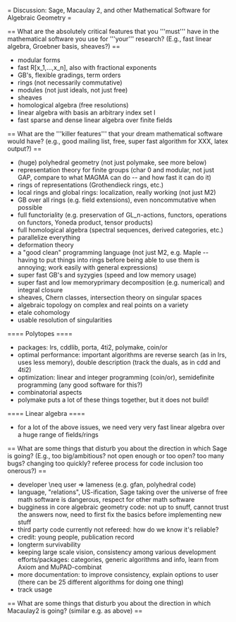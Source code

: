 = Discussion: Sage, Macaulay 2, and other Mathematical Software for Algebraic Geometry =

== What are the absolutely critical features that you '''must''' have in the mathematical software you use for '''your''' research? (E.g., fast linear algebra, Groebner basis, sheaves?) ==
 * modular forms
 * fast R[x_1,...,x_n], also with fractional exponents
 * GB's, flexible gradings, term orders
 * rings (not necessarily commutative)
 * modules (not just ideals, not just free)
 * sheaves
 * homological algebra (free resolutions)
 * linear algebra with basis an arbitrary index set I
 * fast sparse and dense linear algebra over finite fields

== What are the '''killer features''' that your dream mathematical software would have? (e.g., good mailing list, free, super fast algorithm for XXX, latex output?) ==
 * (huge) polyhedral geometry (not just polymake, see more below)
 * representation theory for finite groups (char 0 and modular, not just GAP, compare to what MAGMA can do -- and how fast it can do it)
 * rings of representations (Grothendieck rings, etc.)
 * local rings and global rings: localization, really working (not just M2)
 * GB over all rings (e.g. field extensions), even noncommutative when possible
 * full functoriality (e.g. preservation of GL_n-actions, functors, operations on functors, Yoneda product, tensor products)
 * full homological algebra (spectral sequences, derived categories, etc.)
 * parallelize everything
 * deformation theory
 * a "good clean" programming language (not just M2, e.g. Maple -- having to put things into rings before being able to use them is annoying; work easily with general expressions)
 * super fast GB's and syzygies (speed and low memory usage)
 * super fast and low memoryprimary decomposition (e.g. numerical) and integral closure
 * sheaves, Chern classes, intersection theory on singular spaces
 * algebraic topology on complex and real points on a variety
 * etale cohomology
 * usable resolution of singularities

==== Polytopes ====
 * packages: lrs, cddlib, porta, 4ti2, polymake, coin/or
 * optimal performance: important algorithms are reverse search (as in lrs, uses less memory), double description (track the duals, as in cdd and 4ti2)
 * optimization: linear and integer programming (coin/or), semidefinite programming (any good software for this?)
 * combinatorial aspects
 * polymake puts a lot of these things together, but it does not build!

==== Linear algebra ====
 * for a lot of the above issues, we need very very fast linear algebra over a huge range of fields/rings

== What are some things that disturb you about the direction in which Sage is going?  (E.g., too big/ambitious? not open enough or too open?  too many bugs?  changing too quickly? referee process for code inclusion too onerous?) ==
 * developer \neq user => lameness  (e.g. gfan, polyhedral code)
 * language, "relations", US-ification, Sage taking over the universe of free math software is dangerous, respect for other math software
 * bugginess in core algebraic geometry code: not up to snuff, cannot trust the answers now, need to first fix the basics before implementing new stuff
 * third party code currently not refereed: how do we know it's reliable?
 * credit: young people, publication record
 * longterm survivability
 * keeping large scale vision, consistency among various development efforts/packages: categories, generic algorithms and info, learn from Axiom and MuPAD-combinat
 * more documentation: to improve consistency, explain options to user (there can be 25 different algorithms for doing one thing)
 * track usage

== What are some things that disturb you about the direction in which Macaulay2 is going?  (similar e.g. as above) ==
